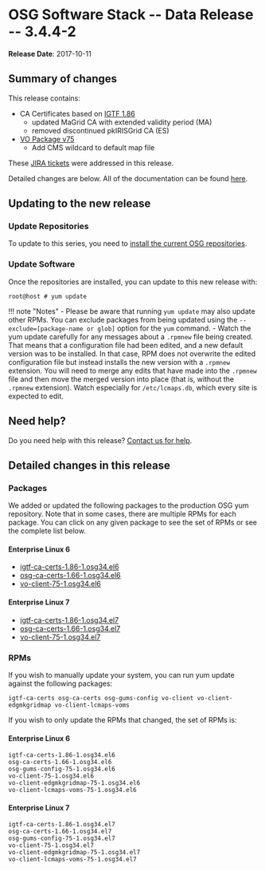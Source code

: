 OSG Software Stack -- Data Release -- 3.4.4-2
=============================================

**Release Date**: 2017-10-11

Summary of changes
------------------

This release contains:

-   CA Certificates based on [IGTF 1.86](http://dist.eugridpma.info/distribution/igtf/current/CHANGES)
    - updated MaGrid CA with extended validity period (MA)
    - removed discontinued pkIRISGrid CA (ES)
-   [VO Package v75](https://github.com/opensciencegrid/osg-vo-config/releases/tag/release-75)
    - Add CMS wildcard to default map file

These [JIRA tickets](https://jira.opensciencegrid.org/issues/?jql=project%20%3D%20SOFTWARE%20AND%20fixVersion%20%3D%203.4.4-2%20ORDER%20BY%20priority%20DESC%2C%20key%20DESC) were addressed in this release.

Detailed changes are below. All of the documentation can be found [here](../../).

Updating to the new release
---------------------------

### Update Repositories

To update to this series, you need to [install the current OSG repositories](../../common/yum#install-osg-repositories).

### Update Software

Once the repositories are installed, you can update to this new release with:

``` console
root@host # yum update
```

!!! note "Notes"
    -   Please be aware that running `yum update` may also update other RPMs. You can exclude packages from being updated using the `--exclude=[package-name or glob]` option for the `yum` command.
    -   Watch the yum update carefully for any messages about a `.rpmnew` file being created. That means that a configuration file had been edited, and a new default version was to be installed. In that case, RPM does not overwrite the edited configuration file but instead installs the new version with a `.rpmnew` extension. You will need to merge any edits that have made into the `.rpmnew` file and then move the merged version into place (that is, without the `.rpmnew` extension). Watch especially for `/etc/lcmaps.db`, which every site is expected to edit.

Need help?
----------

Do you need help with this release? [Contact us for help](../../common/help).

Detailed changes in this release
--------------------------------

### Packages

We added or updated the following packages to the production OSG yum repository. Note that in some cases, there are multiple RPMs for each package. You can click on any given package to see the set of RPMs or see the complete list below.

#### Enterprise Linux 6

-   [igtf-ca-certs-1.86-1.osg34.el6](https://koji.chtc.wisc.edu/koji/search?match=glob&type=build&terms=igtf-ca-certs-1.86-1.osg34.el6)
-   [osg-ca-certs-1.66-1.osg34.el6](https://koji.chtc.wisc.edu/koji/search?match=glob&type=build&terms=osg-ca-certs-1.66-1.osg34.el6)
-   [vo-client-75-1.osg34.el6](https://koji.chtc.wisc.edu/koji/search?match=glob&type=build&terms=vo-client-75-1.osg34.el6)

#### Enterprise Linux 7

-   [igtf-ca-certs-1.86-1.osg34.el7](https://koji.chtc.wisc.edu/koji/search?match=glob&type=build&terms=igtf-ca-certs-1.86-1.osg34.el7)
-   [osg-ca-certs-1.66-1.osg34.el7](https://koji.chtc.wisc.edu/koji/search?match=glob&type=build&terms=osg-ca-certs-1.66-1.osg34.el7)
-   [vo-client-75-1.osg34.el7](https://koji.chtc.wisc.edu/koji/search?match=glob&type=build&terms=vo-client-75-1.osg34.el7)

### RPMs

If you wish to manually update your system, you can run yum update against the following packages:

    igtf-ca-certs osg-ca-certs osg-gums-config vo-client vo-client-edgmkgridmap vo-client-lcmaps-voms

If you wish to only update the RPMs that changed, the set of RPMs is:

#### Enterprise Linux 6

``` file
igtf-ca-certs-1.86-1.osg34.el6
osg-ca-certs-1.66-1.osg34.el6
osg-gums-config-75-1.osg34.el6
vo-client-75-1.osg34.el6
vo-client-edgmkgridmap-75-1.osg34.el6
vo-client-lcmaps-voms-75-1.osg34.el6
```

#### Enterprise Linux 7

``` file
igtf-ca-certs-1.86-1.osg34.el7
osg-ca-certs-1.66-1.osg34.el7
osg-gums-config-75-1.osg34.el7
vo-client-75-1.osg34.el7
vo-client-edgmkgridmap-75-1.osg34.el7
vo-client-lcmaps-voms-75-1.osg34.el7
```
